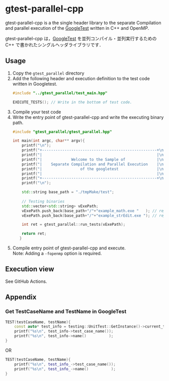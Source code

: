 # gtest-parallel-cpp

gtest-parallel-cpp is a the single header library to the separate Compilation and parallel execution of the [GoogleTest](https://github.com/google/googletest) written in C++ and OpenMP.

gtest-parallel-cpp は，[GoogleTest](https://github.com/google/googletest) を並列コンパイル・並列実行するための C++ で書かれたシングルヘッダライブラリです．

## Usage

1. Copy the `gtest_parallel` directory
2. Add the following header and execution definition to the test code written in Googletest.
   ```cpp
   #include "../gtest_parallel/test_main.hpp"
   ```
   ```cpp
   EXECUTE_TESTS(); // Write in the bottom of test code.
   ```
3. Compile your test code
4. Write the entry point of gtest-parallel-cpp and write the executing binary path.
   ```cpp
   #include "gtest_parallel/gtest_parallel.hpp"
   
   int main(int argc, char** argv){
       printf("\n");
       printf("+---------------------------------------------------+\n");
       printf("|                                                   |\n");
       printf("|             Welcome to the Sample of              |\n");
       printf("|    Separate Compilation and Parallel Execution    |\n");
       printf("|                 of the googletest                 |\n");
       printf("|                                                   |\n");
       printf("+---------------------------------------------------+\n");
       printf("\n");
   
       std::string base_path = "./tmpMake/test";
       
       // Testing binaries
       std::vector<std::string> vExePath;
       vExePath.push_back(base_path+"/"+"example_math.exe "   ); // replace your binary path
       vExePath.push_back(base_path+"/"+"example_strEdit.exe "); // replace your binary path
   
       int ret = gtest_parallel::run_tests(vExePath);
   
       return ret;
      }
   ```
5. Compile entry point of gtest-parallel-cpp and execute.  
   Note: Adding a `-fopenmp` option is required.

## Execution view

See GitHub Actions.

## Appendix

### Get TestCaseName and TestName in GoogleTest

```cpp
TEST(testCaseName, testName){
    const auto* test_info = testing::UnitTest::GetInstance()->current_test_info();
    printf("%s\n", test_info->test_case_name());
    printf("%s\n", test_info->name()          );
}
```
OR
```cpp
TEST(testCaseName, testName){
    printf("%s\n", test_info_->test_case_name());
    printf("%s\n", test_info_->name()          );
}
```

